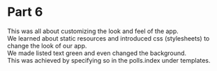 # Part 6  

This was all about customizing the look and feel of the app.  
We learned about static resources and introduced css (stylesheets) to change the look of our app.  
We made listed text green and even changed the background.  
This was achieved by specifying so in the polls.index under templates.  

